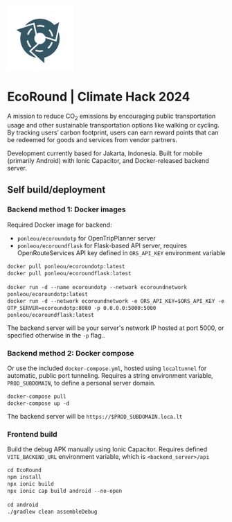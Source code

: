<img src=img/icon-512.webp width=30% />

# EcoRound | Climate Hack 2024

A mission to reduce CO<sub>2</sub> emissions by encouraging public transportation usage and other sustainable transportation options like walking or cycling. By tracking users’ carbon footprint, users can earn reward points that can be redeemed for goods and services from vendor partners.

Development currently based for Jakarta, Indonesia. Built for mobile (primarily Android) with Ionic Capacitor, and Docker-released backend server.

## Self build/deployment

### Backend method 1: Docker images

Required Docker image for backend:
- `ponleou/ecoroundotp` for OpenTripPlanner server
- `ponleou/ecoroundflask` for Flask-based API server, requires OpenRouteServices API key defined in `ORS_API_KEY` environment variable

```
docker pull ponleou/ecoroundotp:latest
docker pull ponleou/ecoroundflask:latest

docker run -d --name ecoroundotp --network ecoroundnetwork ponleou/ecoroundotp:latest
docker run -d --network ecoroundnetwork -e ORS_API_KEY=$ORS_API_KEY -e OTP_SERVER=ecoroundotp:8080 -p 0.0.0.0:5000:5000 ponleou/ecoroundflask:latest
```

The backend server will be your server's network IP hosted at port 5000, or specified otherwise in the `-p` flag..

### Backend method 2: Docker compose

Or use the included `docker-compose.yml`, hosted using `localtunnel` for automatic, public port tunneling. Requires a string environment variable, `PROD_SUBDOMAIN`, to define a personal server domain.

```
docker-compose pull
docker-compose up -d
```

The backend server will be `https://$PROD_SUBDOMAIN.loca.lt`

### Frontend build

Build the debug APK manually using Ionic Capacitor. Requires defined `VITE_BACKEND_URL` environment variable, which is `<backend_server>/api`


```
cd EcoRound
npm install
npx ionic build
npx ionic cap build android --no-open

cd android
./gradlew clean assembleDebug
```